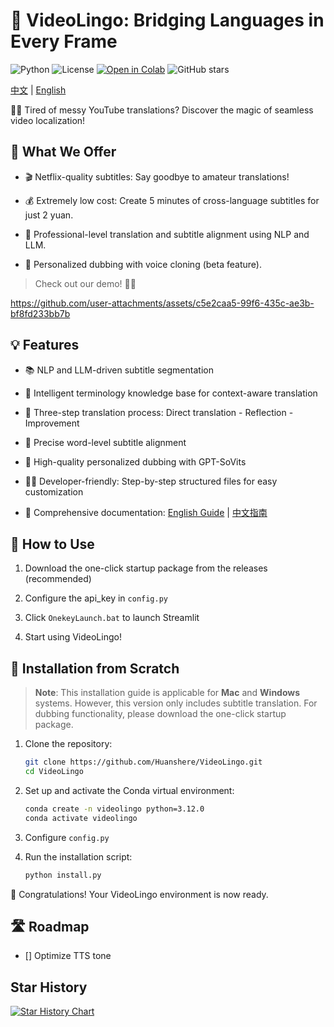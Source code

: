# 🌉 VideoLingo: Bridging Languages in Every Frame

![Python](https://img.shields.io/badge/python-v3.12-blue.svg)
![License](https://img.shields.io/badge/license-MIT-green.svg)
<a href="https://colab.research.google.com/github/Huanshere/VideoLingo/blob/main/Colab_VideoLingo.ipynb" target="_parent"><img src="https://colab.research.google.com/assets/colab-badge.svg" alt="Open in Colab"/></a>
![GitHub stars](https://img.shields.io/github/stars/Huanshere/VideoLingo.svg)

[中文](README.md) | [English](README.en.md)

🎥✨ Tired of messy YouTube translations? Discover the magic of seamless video localization!

## 🌟 What We Offer

- 🎬 Netflix-quality subtitles: Say goodbye to amateur translations!
  
- 💰 Extremely low cost: Create 5 minutes of cross-language subtitles for just 2 yuan.
  
- 🤖 Professional-level translation and subtitle alignment using NLP and LLM.

- 🎤 Personalized dubbing with voice cloning (beta feature).

> Check out our demo! 🚀💪

https://github.com/user-attachments/assets/c5e2caa5-99f6-435c-ae3b-bf8fd233bb7b

## 💡 Features

- 📚 NLP and LLM-driven subtitle segmentation

- 🧠 Intelligent terminology knowledge base for context-aware translation

- 🔄 Three-step translation process: Direct translation - Reflection - Improvement

- 🎯 Precise word-level subtitle alignment

- 🎤 High-quality personalized dubbing with GPT-SoVits

- 👨‍💻 Developer-friendly: Step-by-step structured files for easy customization

- 📘 Comprehensive documentation: [English Guide](./docs/README_guide_en.md) | [中文指南](./docs/README_guide_zh.md)

## 🎯 How to Use

1. Download the one-click startup package from the releases (recommended)

2. Configure the api_key in `config.py`

3. Click `OnekeyLaunch.bat` to launch Streamlit

4. Start using VideoLingo!

## 🚀 Installation from Scratch

> **Note**: This installation guide is applicable for **Mac** and **Windows** systems.
> However, this version only includes subtitle translation. For dubbing functionality, please download the one-click startup package.

1. Clone the repository:
   ```bash
   git clone https://github.com/Huanshere/VideoLingo.git
   cd VideoLingo
   ```

2. Set up and activate the Conda virtual environment:
   ```bash
   conda create -n videolingo python=3.12.0
   conda activate videolingo
   ```

3. Configure `config.py`

4. Run the installation script:
   ```bash
   python install.py
   ```

🎉 Congratulations! Your VideoLingo environment is now ready.

## 🛣️ Roadmap

- [] Optimize TTS tone

## Star History

[![Star History Chart](https://api.star-history.com/svg?repos=Huanshere/VideoLingo&type=Timeline)](https://star-history.com/#Huanshere/VideoLingo)